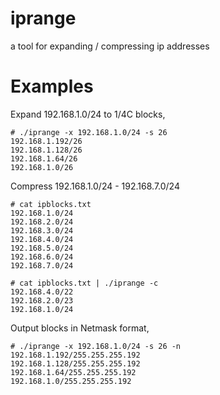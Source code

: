 iprange
=======

a tool for expanding / compressing ip addresses

Examples
========


Expand 192.168.1.0/24 to 1/4C blocks,
```
# ./iprange -x 192.168.1.0/24 -s 26
192.168.1.192/26
192.168.1.128/26
192.168.1.64/26
192.168.1.0/26
```

Compress 192.168.1.0/24 - 192.168.7.0/24
```
# cat ipblocks.txt
192.168.1.0/24
192.168.2.0/24
192.168.3.0/24
192.168.4.0/24
192.168.5.0/24
192.168.6.0/24
192.168.7.0/24

# cat ipblocks.txt | ./iprange -c
192.168.4.0/22
192.168.2.0/23
192.168.1.0/24
```

Output blocks in Netmask format, 
```
# ./iprange -x 192.168.1.0/24 -s 26 -n
192.168.1.192/255.255.255.192
192.168.1.128/255.255.255.192
192.168.1.64/255.255.255.192
192.168.1.0/255.255.255.192
```
